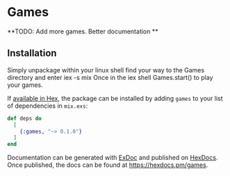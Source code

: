 # Games

**TODO: Add more games.
Better documentation
**

## Installation

Simply unpackage within your linux shell find your way to the Games directory and enter iex -s mix 
Once in the iex shell Games.start() to play your games.

If [available in Hex](https://hex.pm/docs/publish), the package can be installed
by adding `games` to your list of dependencies in `mix.exs`:

```elixir
def deps do
  [
    {:games, "~> 0.1.0"}
  ]
end
```

Documentation can be generated with [ExDoc](https://github.com/elixir-lang/ex_doc)
and published on [HexDocs](https://hexdocs.pm). Once published, the docs can
be found at <https://hexdocs.pm/games>.

